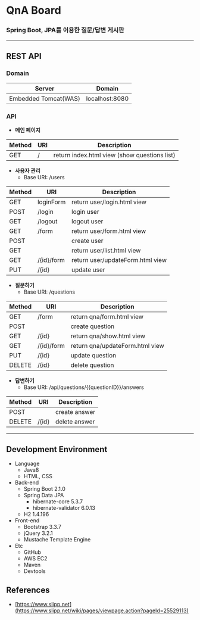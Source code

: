 # QnA Board
### Spring Boot, JPA를 이용한 질문/답변 게시판
   
---

## REST API
### Domain 
Server | Domain
---- | ----
Embedded Tomcat(WAS) | localhost:8080

### API
- **메인 페이지**
    
Method | URI | Description
---- | ---- | ----
GET | / | return index.html view (show questions list)

- **사용자 관리**
    - Base URI: /users

Method | URI | Description
---- | ---- | ----
GET| loginForm | return user/login.html view
POST | /login | login user 
GET | /logout | logout user
GET | /form | return user/form.html view
POST | | create user
GET | | return user/list.html view 
GET | /{id}/form |  return user/updateForm.html view
PUT | /{id} | update user

- **질문하기**
    - Base URI: /questions

Method | URI | Description
---- | ---- | ----  
GET | /form | return qna/form.html view
POST | | create question
GET | /{id} | return qna/show.html view
GET | /{id}/form | return qna/updateForm.html view
PUT | /{id} | update question
DELETE | /{id} | delete question

- **답변하기**
    - Base URI: /api/questions/{{questionID}}/answers

Method | URI | Description
---- | ---- | ----  
POST | | create answer
DELETE | /{id} | delete answer
 
---

## Development Environment
- Language
    - Java8
    - HTML, CSS
- Back-end
    - Spring Boot 2.1.0
    - Spring Data JPA
        - hibernate-core 5.3.7
        - hibernate-validator 6.0.13
    - H2 1.4.196
- Front-end
    - Bootstrap 3.3.7
    - jQuery 3.2.1
    - Mustache Template Engine
- Etc
    - GitHub
    - AWS EC2
    - Maven
    - Devtools
    
## References
* [https://www.slipp.net](https://www.slipp.net/wiki/pages/viewpage.action?pageId=25529113)
